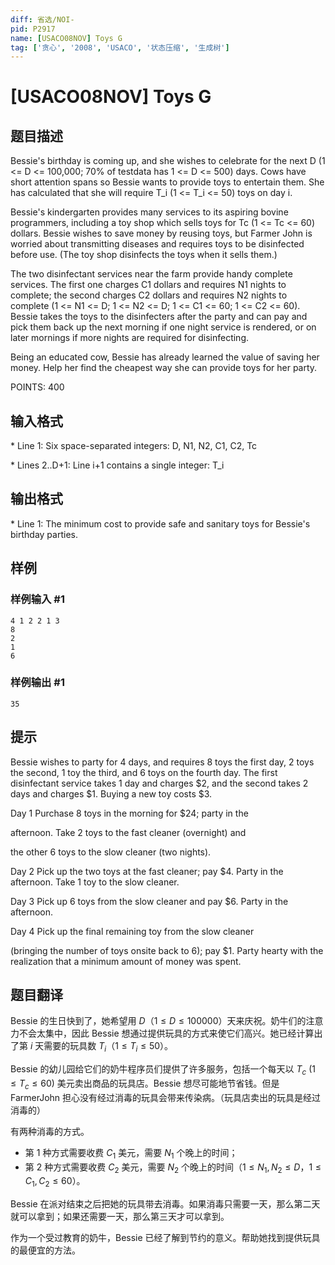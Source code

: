 ```yaml
---
diff: 省选/NOI-
pid: P2917
name: [USACO08NOV] Toys G
tag: ['贪心', '2008', 'USACO', '状态压缩', '生成树']
---
```

# [USACO08NOV] Toys G
## 题目描述

Bessie's birthday is coming up, and she wishes to celebrate for the next D (1 <= D <= 100,000; 70% of testdata has 1 <= D <= 500) days. Cows have short attention spans so Bessie wants to provide toys to entertain them. She has calculated that she will require T\_i (1 <= T\_i <= 50) toys on day i.

Bessie's kindergarten provides many services to its aspiring bovine programmers, including a toy shop which sells toys for Tc (1 <= Tc <= 60) dollars. Bessie wishes to save money by reusing toys, but Farmer John is worried about transmitting diseases and requires toys to be disinfected before use. (The toy shop disinfects the toys when it sells them.)

The two disinfectant services near the farm provide handy complete services. The first one charges C1 dollars and requires N1 nights to complete; the second charges C2 dollars and requires N2 nights to complete (1 <= N1 <= D; 1 <= N2 <= D; 1 <= C1 <= 60; 1 <= C2 <= 60). Bessie takes the toys to the disinfecters after the party and can pay and pick them back up the next morning if one night service is rendered, or on later mornings if more nights are required for disinfecting.

Being an educated cow, Bessie has already learned the value of saving her money. Help her find the cheapest way she can provide toys for her party.

POINTS: 400

## 输入格式

\* Line 1: Six space-separated integers: D, N1, N2, C1, C2, Tc

\* Lines 2..D+1: Line i+1 contains a single integer: T\_i

## 输出格式

\* Line 1: The minimum cost to provide safe and sanitary toys for Bessie's birthday parties.

## 样例

### 样例输入 #1
```
4 1 2 2 1 3 
8 
2 
1 
6 

```
### 样例输出 #1
```
35 

```
## 提示

Bessie wishes to party for 4 days, and requires 8 toys the first day, 2 toys the second, 1 toy the third, and 6 toys on the fourth day. The first disinfectant service takes 1 day and charges $2, and the second takes 2 days and charges $1. Buying a new toy costs $3.


Day 1   Purchase 8 toys in the morning for $24; party in the

afternoon. Take 2 toys to the fast cleaner (overnight) and 

the other 6 toys to the slow cleaner (two nights). 

Day 2   Pick up the two toys at the fast cleaner; pay $4. Party in the afternoon. Take 1 toy to the slow cleaner. 

Day 3   Pick up 6 toys from the slow cleaner and pay $6. Party in the afternoon.

Day 4   Pick up the final remaining toy from the slow cleaner

(bringing the number of toys onsite back to 6); pay $1. Party hearty with the realization that a minimum amount of money was spent.

## 题目翻译

Bessie 的生日快到了，她希望用 $D$（$1 \le D \le 100000$）天来庆祝。奶牛们的注意力不会太集中，因此 Bessie 想通过提供玩具的方式来使它们高兴。她已经计算出了第 $i$ 天需要的玩具数 $T_i$（$1 \le T_i \le 50$）。

Bessie 的幼儿园给它们的奶牛程序员们提供了许多服务，包括一个每天以 $T_c\ (1 \le T_c \le 60)$ 美元卖出商品的玩具店。Bessie 想尽可能地节省钱。但是 FarmerJohn 担心没有经过消毒的玩具会带来传染病。（玩具店卖出的玩具是经过消毒的）

有两种消毒的方式。

- 第 $1$ 种方式需要收费 $C_1$ 美元，需要 $N_1$ 个晚上的时间；
- 第 $2$ 种方式需要收费 $C_2$ 美元，需要 $N_2$ 个晚上的时间（$1 \le N_1,N_2 \le D$，$1 \le C_1,C_2 \le 60$）。

Bessie 在派对结束之后把她的玩具带去消毒。如果消毒只需要一天，那么第二天就可以拿到；如果还需要一天，那么第三天才可以拿到。

作为一个受过教育的奶牛，Bessie 已经了解到节约的意义。帮助她找到提供玩具的最便宜的方法。

